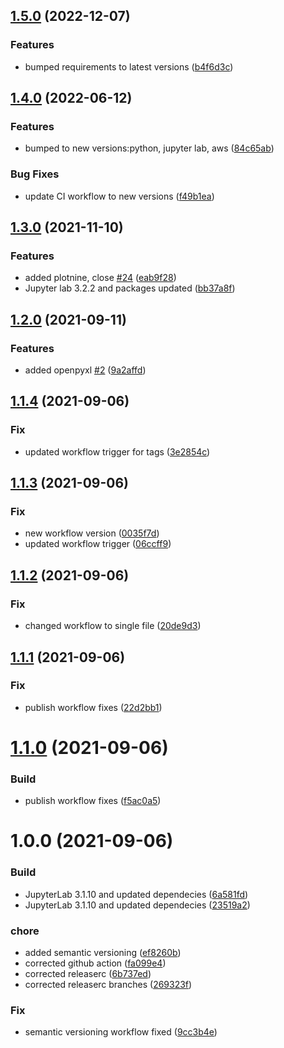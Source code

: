 ## [1.5.0](https://github.com/tuteco/jupyter_datascience_pyspark/compare/v1.4.0...v1.5.0) (2022-12-07)


### Features

* bumped requirements to latest versions ([b4f6d3c](https://github.com/tuteco/jupyter_datascience_pyspark/commit/b4f6d3c9ba7ebdb39993e889b5f8cc6e0a6d8559))

## [1.4.0](https://github.com/tuteco/jupyter_datascience_pyspark/compare/v1.3.0...v1.4.0) (2022-06-12)


### Features

* bumped to new versions:python, jupyter lab, aws ([84c65ab](https://github.com/tuteco/jupyter_datascience_pyspark/commit/84c65ab9e3553313426e78abd8c266c678509a3d))


### Bug Fixes

* update CI workflow to new versions ([f49b1ea](https://github.com/tuteco/jupyter_datascience_pyspark/commit/f49b1ea913ca6a53d0ce3cb16a2df0cd4df14726))

## [1.3.0](https://github.com/tuteco/jupyter_datascience_pyspark/compare/v1.2.0...v1.3.0) (2021-11-10)


### Features

* added plotnine, close [#24](https://github.com/tuteco/jupyter_datascience_pyspark/issues/24) ([eab9f28](https://github.com/tuteco/jupyter_datascience_pyspark/commit/eab9f287a43e8e8cbab8ec95c7a3407c6a356104))
* Jupyter lab 3.2.2 and packages updated ([bb37a8f](https://github.com/tuteco/jupyter_datascience_pyspark/commit/bb37a8f357ff1fb24b6f345ecd0647a30a01cbc2))

## [1.2.0](https://github.com/tuteco/jupyter_datascience_pyspark/compare/v1.1.4...v1.2.0) (2021-09-11)


### Features

* added openpyxl [#2](https://github.com/tuteco/jupyter_datascience_pyspark/issues/2) ([9a2affd](https://github.com/tuteco/jupyter_datascience_pyspark/commit/9a2affded8df14294678b44832e873d5847c22c6))

## [1.1.4](https://github.com/tuteco/jupyter_datascience_pyspark/compare/v1.1.3...v1.1.4) (2021-09-06)


### Fix

* updated workflow trigger for tags ([3e2854c](https://github.com/tuteco/jupyter_datascience_pyspark/commit/3e2854cc6d6836b0bffe7906cb9ed027c49c18e3))

## [1.1.3](https://github.com/tuteco/jupyter_datascience_pyspark/compare/v1.1.2...v1.1.3) (2021-09-06)


### Fix

* new workflow version ([0035f7d](https://github.com/tuteco/jupyter_datascience_pyspark/commit/0035f7d3a3f3248ad011e481845b7caa516310b1))
* updated workflow trigger ([06ccff9](https://github.com/tuteco/jupyter_datascience_pyspark/commit/06ccff9fa3e8337d7776342a333a4b27012fe989))

## [1.1.2](https://github.com/tuteco/jupyter_datascience_pyspark/compare/v1.1.1...v1.1.2) (2021-09-06)


### Fix

* changed workflow to single file ([20de9d3](https://github.com/tuteco/jupyter_datascience_pyspark/commit/20de9d3eaaef268a20bf3694540ae9ed20f7a3b0))

## [1.1.1](https://github.com/tuteco/jupyter_datascience_pyspark/compare/v1.1.0...v1.1.1) (2021-09-06)


### Fix

* publish workflow fixes ([22d2bb1](https://github.com/tuteco/jupyter_datascience_pyspark/commit/22d2bb12160aa9ce8564b122ebca0f5d35cd0353))

# [1.1.0](https://github.com/tuteco/jupyter_datascience_pyspark/compare/v1.0.0...v1.1.0) (2021-09-06)


### Build

* publish workflow fixes ([f5ac0a5](https://github.com/tuteco/jupyter_datascience_pyspark/commit/f5ac0a5cb032e54daad8ec2f9b4a7b636c23b082))

# 1.0.0 (2021-09-06)


### Build

* JupyterLab 3.1.10 and updated dependecies ([6a581fd](https://github.com/tuteco/jupyter_datascience_pyspark/commit/6a581fddbb01fd0c3b6e136e3b70bce3079d5e3e))
* JupyterLab 3.1.10 and updated dependecies ([23519a2](https://github.com/tuteco/jupyter_datascience_pyspark/commit/23519a240b6a37887aa013d657ed40264f76b73c))

### chore

* added semantic versioning ([ef8260b](https://github.com/tuteco/jupyter_datascience_pyspark/commit/ef8260b8beb3d6216baf3ad1137d0fb9544e1f4d))
* corrected github action ([fa099e4](https://github.com/tuteco/jupyter_datascience_pyspark/commit/fa099e4923c142309073ca483cd469a3ee3ad75e))
* corrected releaserc ([6b737ed](https://github.com/tuteco/jupyter_datascience_pyspark/commit/6b737edbe6318712d84df24604a1288037382d82))
* corrected releaserc branches ([269323f](https://github.com/tuteco/jupyter_datascience_pyspark/commit/269323f7497848b8b13ebc6c2ad1bd2d73d67b7d))

### Fix

* semantic versioning workflow fixed ([9cc3b4e](https://github.com/tuteco/jupyter_datascience_pyspark/commit/9cc3b4e9c7be9c2c473e6690fb8860320cd8de5e))
